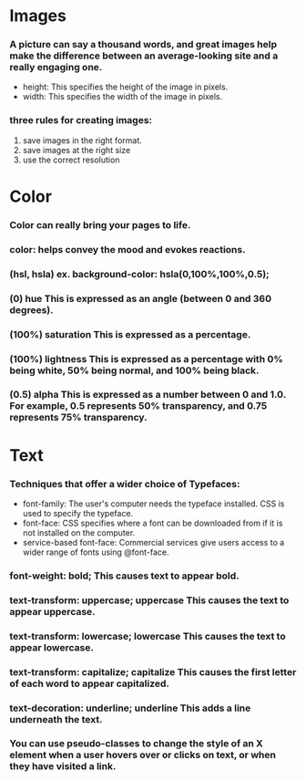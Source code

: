 # Images
### A picture can say a thousand words, and great images help make the difference between an average-looking site and a really engaging one.
* height: This specifies the height of the image in pixels.
* width: This specifies the width of the image in pixels.
### three rules for creating images:
1. save images in the right format.
2. save images at the right size
3. use the correct resolution

# Color
### Color can really bring your pages to life.
### color: helps convey the mood and evokes reactions.
### (hsl, hsla)  ex. background-color: hsla(0,100%,100%,0.5);
### (0) hue This is expressed as an angle (between 0 and 360 degrees).
### (100%) saturation This is expressed as a percentage.
### (100%) lightness This is expressed as a percentage with 0% being white, 50% being normal, and 100% being black.
### (0.5) alpha This is expressed as a number between 0 and 1.0. For example, 0.5 represents 50% transparency, and 0.75 represents 75% transparency.

# Text
### Techniques that offer a wider choice of Typefaces:
* font-family: The user's computer needs the typeface installed. CSS is used to specify the typeface.
* font-face: CSS specifies where a font can be downloaded from if it is not installed on the computer.
* service-based font-face: Commercial services give users access to a wider range of fonts using @font-face.
### font-weight: bold; This causes text to appear bold.
### text-transform: uppercase;   uppercase This causes the text to appear uppercase.
### text-transform: lowercase;   lowercase This causes the text to appear lowercase.
### text-transform: capitalize;  capitalize This causes the first letter of each word to appear capitalized.
### text-decoration: underline;  underline This adds a line underneath the text.
### You can use pseudo-classes to change the style of an  X element when a user hovers over or clicks on text, or when they have visited a link.







